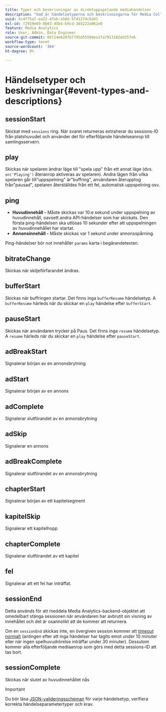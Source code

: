 ```yaml
---
title: Typer och beskrivningar av direktuppspelande mediahändelser
description: "Vad är händelsetyperna och beskrivningarna för Media Collection? "
uuid: bc4f75a7-ea22-47eb-a50d-5f41274c6d41
exl-id: f2919e69-8b03-45b4-b9cd-365222a061e0
feature: Media Analytics
role: User, Admin, Data Engineer
source-git-commit: 06f24e828fb7795d55599ea1fa7913182dd357e6
workflow-type: tm+mt
source-wordcount: '364'
ht-degree: 0%

---
```


# Händelsetyper och beskrivningar{#event-types-and-descriptions}

## sessionStart

Skickat med `sessions` ring. När svaret returneras extraherar du sessions-ID från platshuvudet och använder det för efterföljande händelseanrop till samlingsservern.

## play

Skickas när spelaren ändrar läge till &quot;spela upp&quot; från ett annat läge (dvs. `on('Playing')` återanrop aktiveras av spelaren). Andra lägen från vilka spelaren går till&quot;uppspelning&quot; är&quot;buffring&quot;, användaren återupptog från&quot;pausad&quot;, spelaren återställdes från ett fel, automatisk uppspelning osv.

## ping

* **Huvudinnehåll -** Måste skickas var 10:e sekund under uppspelning av huvudinnehåll, oavsett andra API-händelser som har skickats. Den första ping-händelsen ska utlösas 10 sekunder efter att uppspelningen av huvudinnehållet har startat.
* **Annonsinnehåll -** Måste skickas var 1 sekund under annonsspårning.

Ping-händelser bör *not* innehåller `params` karta i begärandetexten.

## bitrateChange

Skickas när skiljeförfarandet ändras.

## bufferStart

Skickas när buffringen startar. Det finns inga `bufferResume` händelsetyp. A `bufferResume` härleds när du skickar en `play` händelse efter `bufferStart`.

## pauseStart

Skickas när användaren trycker på Paus. Det finns inga `resume` händelsetyp. A `resume` härleds när du skickar en `play` händelse efter `pauseStart`.

## adBreakStart

Signalerar början av en annonsbrytning

## adStart

Signalerar början av en annons

## adComplete

Signalerar slutförandet av en annonsbrytning

## adSkip

Signalerar en annons

## adBreakComplete

Signalerar slutförandet av en annonsbrytning

## chapterStart

Signalerar början av ett kapitelsegment

## kapitelSkip

Signalerar ett kapitelhopp

## chapterComplete

Signalerar slutförandet av ett kapitel

## fel

Signalerar att ett fel har inträffat.

## sessionEnd

Detta används för att meddela Media Analytics-backend-objektet att omedelbart stänga sessionen när användaren har avbrutit sin visning av innehållet och det är osannolikt att de kommer att returnera.

Om en `sessionEnd` skickas inte, en övergiven session kommer att [timeout normalt](../mc-api-impl/mc-api-timeout.md) (antingen efter att inga händelser har tagits emot under 10 minuter eller när ingen spelhuvudrörelse inträffar under 30 minuter). Dessutom kommer alla efterföljande mediaanrop som görs med detta sessions-ID att tas bort.

## sessionComplete

Skickas när slutet av huvudinnehållet nås

>[!IMPORTANT]
>
>Du bör läsa [JSON-valideringsscheman](mc-api-json-validation.md) för varje händelsetyp, verifiera korrekta händelseparametertyper och krav.
